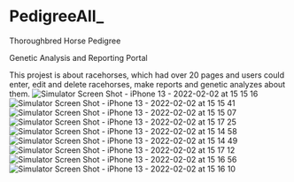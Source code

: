 # PedigreeAll_
Thoroughbred Horse Pedigree

Genetic Analysis and Reporting Portal

This projest is about racehorses, which had over 20 pages and users could enter, edit and delete racehorses, make reports and genetic analyzes about them. 
![Simulator Screen Shot - iPhone 13 - 2022-02-02 at 15 15 16](https://github.com/samin-taheri/PedigreeAll_/assets/58706708/3eb620fa-3119-4707-9819-8eae955c7675)
![Simulator Screen Shot - iPhone 13 - 2022-02-02 at 15 15 41](https://github.com/samin-taheri/PedigreeAll_/assets/58706708/e5b5cdbe-8c17-4e35-a1be-92f1a0047f57)
![Simulator Screen Shot - iPhone 13 - 2022-02-02 at 15 15 07](https://github.com/samin-taheri/PedigreeAll_/assets/58706708/f6259955-3869-4bb9-8272-7c1310faa8d8)
![Simulator Screen Shot - iPhone 13 - 2022-02-02 at 15 17 25](https://github.com/samin-taheri/PedigreeAll_/assets/58706708/4effbc36-6d5a-4ea7-9d49-626f55e5889f)
![Simulator Screen Shot - iPhone 13 - 2022-02-02 at 15 14 58](https://github.com/samin-taheri/PedigreeAll_/assets/58706708/603b8e4c-02e9-41b4-8809-8d155495dc20)
![Simulator Screen Shot - iPhone 13 - 2022-02-02 at 15 14 49](https://github.com/samin-taheri/PedigreeAll_/assets/58706708/c1de3631-be92-404b-98a8-03ee7f624a8e)
![Simulator Screen Shot - iPhone 13 - 2022-02-02 at 15 17 12](https://github.com/samin-taheri/PedigreeAll_/assets/58706708/345eddac-e59a-47c4-abb2-48f7cec22b33)
![Simulator Screen Shot - iPhone 13 - 2022-02-02 at 15 16 56](https://github.com/samin-taheri/PedigreeAll_/assets/58706708/f6022937-a5e8-40ec-9a15-8fd27896a277)
![Simulator Screen Shot - iPhone 13 - 2022-02-02 at 15 16 10](https://github.com/samin-taheri/PedigreeAll_/assets/58706708/e1403438-95cd-4a6d-971e-dd2a5f2e18d3)
